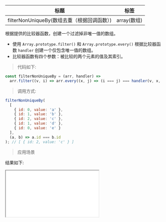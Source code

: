 | 标题                                        | 标签        |
| ------------------------------------------- | ----------- |
| filterNonUniqueBy(数组去重（根据回调函数）) | array(数组) |

根据提供的比较器函数，创建一个过滤掉非唯一值的数组。

- 使用 `Array.prototype.filter()` 和 `Array.prototype.every()` 根据比较器函数 `handler` 创建一个仅包含唯一值的数组。
- 比较器函数有四个参数：被比较的两个元素的值及其索引。

> 代码如下:

```js
const filterNonUniqueBy = (arr, handler) =>
  arr.filter((v, i) => arr.every((x, j) => (i === j) === handler(v, x, i, j)));
```

> 调用方式:

```js
filterNonUniqueBy(
  [
    { id: 0, value: 'a' },
    { id: 1, value: 'b' },
    { id: 2, value: 'c' },
    { id: 1, value: 'd' },
    { id: 0, value: 'e' }
  ],
  (a, b) => a.id === b.id
); // [ { id: 2, value: 'c' } ]
```

> 应用场景

<div class="code-editor" data-url="codes/javascript/html/filterNonUniqueBy.html" data-language="html"></div>

结果如下:

<iframe src="codes/javascript/html/filterNonUniqueBy.html"></iframe>
